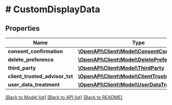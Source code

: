# # CustomDisplayData

## Properties

Name | Type | Description | Notes
------------ | ------------- | ------------- | -------------
**consent_confirmation** | [**\OpenAPI\Client\Model\ConsentConfirmation**](ConsentConfirmation.md) |  |
**delete_preference** | [**\OpenAPI\Client\Model\DeletePreference**](DeletePreference.md) |  |
**third_party** | [**\OpenAPI\Client\Model\ThirdParty**](ThirdParty.md) |  |
**client_trusted_advisor_txt** | [**\OpenAPI\Client\Model\ClientTrustedAdvisorTxt**](ClientTrustedAdvisorTxt.md) |  |
**user_data_treatment** | [**\OpenAPI\Client\Model\UserDataTreatment**](UserDataTreatment.md) |  |

[[Back to Model list]](../../README.md#models) [[Back to API list]](../../README.md#endpoints) [[Back to README]](../../README.md)
